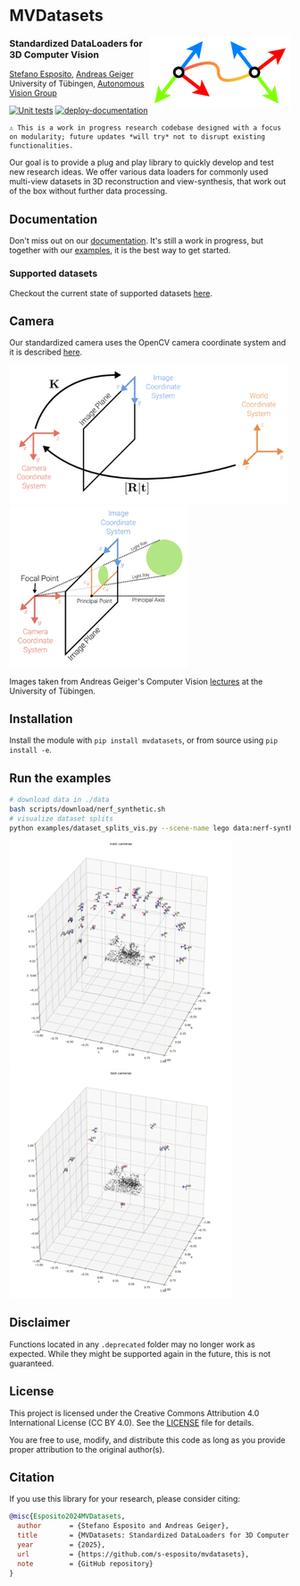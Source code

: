 # MVDatasets


<img align="right" width="254" height="131" src="imgs/MVD.png">

### Standardized DataLoaders for 3D Computer Vision

[Stefano Esposito](https://s-esposito.github.io/), [Andreas Geiger](https://www.cvlibs.net/)
<br>
University of Tübingen, [Autonomous Vision Group](https://uni-tuebingen.de/fakultaeten/mathematisch-naturwissenschaftliche-fakultaet/fachbereiche/informatik/lehrstuehle/autonomous-vision/home/)

[![Unit tests](https://github.com/s-esposito/mvdatasets/actions/workflows/run-unit-tests.yml/badge.svg?branch=dev)](https://github.com/s-esposito/mvdatasets/actions/workflows/run-unit-tests.yml) [![deploy-documentation](https://github.com/s-esposito/mvdatasets/actions/workflows/deploy-docs.yml/badge.svg?branch=dev)](https://github.com/s-esposito/mvdatasets/actions/workflows/deploy-docs.yml)

```
⚠️ This is a work in progress research codebase designed with a focus on modularity; future updates *will try* not to disrupt existing functionalities.
```


Our goal is to provide a plug and play library to quickly develop and test new research ideas. We offer various data loaders for commonly used multi-view datasets in 3D reconstruction and view-synthesis, that work out of the box without further data processing.

## Documentation

Don't miss out on our [documentation](https://s-esposito.github.io/mvdatasets/index.html#). It's still a work in progress, but together with our [examples](examples), it is the best way to get started. 

### Supported datasets

Checkout the current state of supported datasets [here](file:///home/stefano/Codebase/mvdatasets_dev/docs/_build/html/source/datasets.html).

## Camera

Our standardized camera uses the OpenCV camera coordinate system and it is described [here](https://s-esposito.github.io/mvdatasets/source/datasets.html).

<p float="left">
  <img src="imgs/pose_and_intrinsics.png" width="500"/>
  <img src="imgs/projection_with_principal_point_offset.png" width="320"/>
</p>

Images taken from Andreas Geiger's Computer Vision [lectures](https://uni-tuebingen.de/fakultaeten/mathematisch-naturwissenschaftliche-fakultaet/fachbereiche/informatik/lehrstuehle/autonomous-vision/lectures/computer-vision/) at the University of Tübingen.

## Installation

Install the module with `pip install mvdatasets`, or from source using `pip install -e`.

## Run the examples

```bash
# download data in ./data
bash scripts/download/nerf_synthetic.sh
# visualize dataset splits
python examples/dataset_splits_vis.py --scene-name lego data:nerf-synthetic
```

<p float="left">
  <img src="imgs/blender_train_cameras.png" width="400"/>
  <img src="imgs/blender_test_cameras.png" width="400"/>
</p>

## Disclaimer

Functions located in any `.deprecated` folder may no longer work as expected. While they might be supported again in the future, this is not guaranteed.

## License

This project is licensed under the Creative Commons Attribution 4.0 International License (CC BY 4.0). See the [LICENSE](LICENSE) file for details.

You are free to use, modify, and distribute this code as long as you provide proper attribution to the original author(s).

## Citation

If you use this library for your research, please consider citing:

```bibtex
@misc{Esposito2024MVDatasets,
  author       = {Stefano Esposito and Andreas Geiger},
  title        = {MVDatasets: Standardized DataLoaders for 3D Computer Vision},
  year         = {2025},
  url          = {https://github.com/s-esposito/mvdatasets},
  note         = {GitHub repository}
}
```
